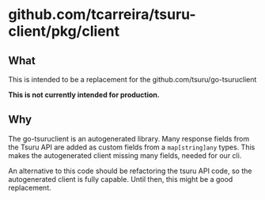# github.com/tcarreira/tsuru-client/pkg/client

## What

This is intended to be a replacement for the github.com/tsuru/go-tsuruclient

**This is not currently intended for production.**

## Why

The go-tsuruclient is an autogenerated library.
Many response fields from the Tsuru API are added as custom fields from a `map[string]any` types.
This makes the autogenerated client missing many fields, needed for our cli.

An alternative to this code should be refactoring the tsuru API code,
so the autogenerated client is fully capable.
Until then, this might be a good replacement.
